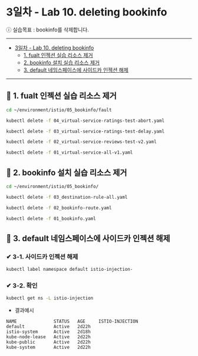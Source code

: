 # 3일차 - Lab 10. deleting bookinfo

ⓘ 실습목표 : bookinfo를 삭제합니다.

---

- [3일차 - Lab 10. deleting bookinfo](#3일차---lab-10.-deleting-bookinfo)
  - [1. fualt 인젝션 실습 리소스 제거](#🔴-1.-fualt-인젝션-실습-리소스-제거)
  - [2. bookinfo 설치 실습 리소스 제거](#🔴-2.-bookinfo-설치-실습-리소스-제거)
  - [3. default 네임스페이스에 사이드카 인젝션 해제](#🔴-3.-default-네임스페이스에-사이드카-인젝션-해제)

---

## 🔴 1. fualt 인젝션 실습 리소스 제거

```bash
cd ~/environment/istio/05_bookinfo/fault
```

```bash
kubectl delete -f 04_virtual-service-ratings-test-abort.yaml
```

```bash
kubectl delete -f 03_virtual-service-ratings-test-delay.yaml
```

```bash
kubectl delete -f 02_virtual-service-reviews-test-v2.yaml
```

```bash
kubectl delete -f 01_virtual-service-all-v1.yaml
```

## 🔴 2. bookinfo 설치 실습 리소스 제거

```bash
cd ~/environment/istio/05_bookinfo/
```

```bash
kubectl delete -f 03_destination-rule-all.yaml
```

```bash
kubectl delete -f 02_bookinfo-route.yaml
```

```bash
kubectl delete -f 01_bookinfo.yaml
```

## 🔴 3. default 네임스페이스에 사이드카 인젝션 해제

### ✔ 3-1. 사이드카 인젝션 해제

```bash
kubectl label namespace default istio-injection-
```

### ✔ 3-2. 확인

```bash
kubectl get ns -L istio-injection
```

- 결과예시

```
NAME              STATUS   AGE     ISTIO-INJECTION
default           Active   2d22h
istio-system      Active   2d18h
kube-node-lease   Active   2d22h
kube-public       Active   2d22h
kube-system       Active   2d22h
```
